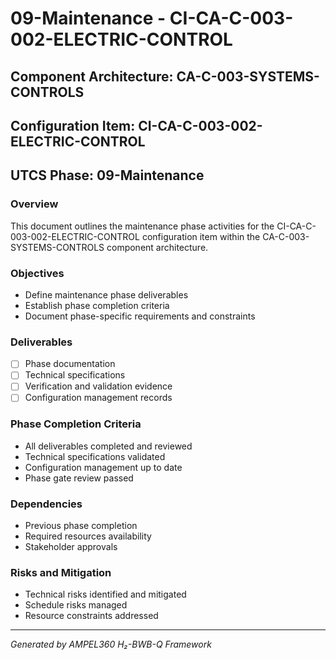 # 09-Maintenance - CI-CA-C-003-002-ELECTRIC-CONTROL

## Component Architecture: CA-C-003-SYSTEMS-CONTROLS
## Configuration Item: CI-CA-C-003-002-ELECTRIC-CONTROL
## UTCS Phase: 09-Maintenance

### Overview
This document outlines the maintenance phase activities for the CI-CA-C-003-002-ELECTRIC-CONTROL configuration item within the CA-C-003-SYSTEMS-CONTROLS component architecture.

### Objectives
- Define maintenance phase deliverables
- Establish phase completion criteria
- Document phase-specific requirements and constraints

### Deliverables
- [ ] Phase documentation
- [ ] Technical specifications
- [ ] Verification and validation evidence
- [ ] Configuration management records

### Phase Completion Criteria
- All deliverables completed and reviewed
- Technical specifications validated
- Configuration management up to date
- Phase gate review passed

### Dependencies
- Previous phase completion
- Required resources availability
- Stakeholder approvals

### Risks and Mitigation
- Technical risks identified and mitigated
- Schedule risks managed
- Resource constraints addressed

---
*Generated by AMPEL360 H₂-BWB-Q Framework*

